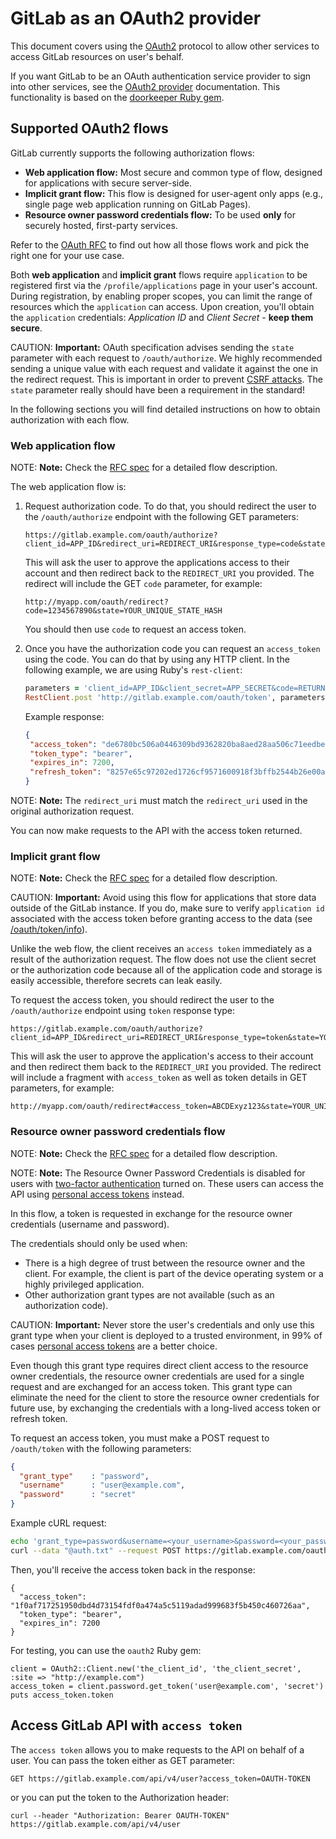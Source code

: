 # GitLab as an OAuth2 provider

This document covers using the [OAuth2](https://oauth.net/2/) protocol to allow
other services to access GitLab resources on user's behalf.

If you want GitLab to be an OAuth authentication service provider to sign into
other services, see the [OAuth2 provider](../integration/oauth_provider.md)
documentation. This functionality is based on the
[doorkeeper Ruby gem](https://github.com/doorkeeper-gem/doorkeeper).

## Supported OAuth2 flows

GitLab currently supports the following authorization flows:

- **Web application flow:** Most secure and common type of flow, designed for
  applications with secure server-side.
- **Implicit grant flow:** This flow is designed for user-agent only apps (e.g., single
  page web application running on GitLab Pages).
- **Resource owner password credentials flow:** To be used **only** for securely
  hosted, first-party services.

Refer to the [OAuth RFC](https://tools.ietf.org/html/rfc6749) to find out
how all those flows work and pick the right one for your use case.

Both **web application** and **implicit grant** flows require `application` to be
registered first via the `/profile/applications` page in your user's account.
During registration, by enabling proper scopes, you can limit the range of
resources which the `application` can access. Upon creation, you'll obtain the
`application` credentials: _Application ID_ and _Client Secret_ - **keep them secure**.

CAUTION: **Important:**
OAuth specification advises sending the `state` parameter with each request to
`/oauth/authorize`. We highly recommended sending a unique value with each request
and validate it against the one in the redirect request. This is important in
order to prevent [CSRF attacks](https://www.owasp.org/index.php/Cross-Site_Request_Forgery_(CSRF)).
The `state` parameter really should have been a requirement in the standard!

In the following sections you will find detailed instructions on how to obtain
authorization with each flow.

### Web application flow

NOTE: **Note:**
Check the [RFC spec](https://tools.ietf.org/html/rfc6749#section-4.1) for a
detailed flow description.

The web application flow is:

1. Request authorization code. To do that, you should redirect the user to the
   `/oauth/authorize` endpoint with the following GET parameters:

   ```
   https://gitlab.example.com/oauth/authorize?client_id=APP_ID&redirect_uri=REDIRECT_URI&response_type=code&state=YOUR_UNIQUE_STATE_HASH
   ```

   This will ask the user to approve the applications access to their account and
   then redirect back to the `REDIRECT_URI` you provided. The redirect will
   include the GET `code` parameter, for example:

   ```
   http://myapp.com/oauth/redirect?code=1234567890&state=YOUR_UNIQUE_STATE_HASH
   ```

   You should then use `code` to request an access token.

1. Once you have the authorization code you can request an `access_token` using the
   code. You can do that by using any HTTP client. In the following example,
   we are using Ruby's `rest-client`:

   ```ruby
   parameters = 'client_id=APP_ID&client_secret=APP_SECRET&code=RETURNED_CODE&grant_type=authorization_code&redirect_uri=REDIRECT_URI'
   RestClient.post 'http://gitlab.example.com/oauth/token', parameters
   ```

   Example response:

   ```json
   {
    "access_token": "de6780bc506a0446309bd9362820ba8aed28aa506c71eedbe1c5c4f9dd350e54",
    "token_type": "bearer",
    "expires_in": 7200,
    "refresh_token": "8257e65c97202ed1726cf9571600918f3bffb2544b26e00a61df9897668c33a1"
   }
   ```

NOTE: **Note:**
The `redirect_uri` must match the `redirect_uri` used in the original
authorization request.

You can now make requests to the API with the access token returned.

### Implicit grant flow

NOTE: **Note:**
Check the [RFC spec](https://tools.ietf.org/html/rfc6749#section-4.2) for a
detailed flow description.

CAUTION: **Important:**
Avoid using this flow for applications that store data outside of the GitLab
instance. If you do, make sure to verify `application id` associated with the
access token before granting access to the data
(see [/oauth/token/info](https://github.com/doorkeeper-gem/doorkeeper/wiki/API-endpoint-descriptions-and-examples#get----oauthtokeninfo)).

Unlike the web flow, the client receives an `access token` immediately as a
result of the authorization request. The flow does not use the client secret
or the authorization code because all of the application code and storage is
easily accessible, therefore secrets can leak easily.

To request the access token, you should redirect the user to the
`/oauth/authorize` endpoint using `token` response type:

```
https://gitlab.example.com/oauth/authorize?client_id=APP_ID&redirect_uri=REDIRECT_URI&response_type=token&state=YOUR_UNIQUE_STATE_HASH
```

This will ask the user to approve the application's access to their account and
then redirect them back to the `REDIRECT_URI` you provided. The redirect
will include a fragment with `access_token` as well as token details in GET
parameters, for example:

```
http://myapp.com/oauth/redirect#access_token=ABCDExyz123&state=YOUR_UNIQUE_STATE_HASH&token_type=bearer&expires_in=3600
```

### Resource owner password credentials flow

NOTE: **Note:**
Check the [RFC spec](https://tools.ietf.org/html/rfc6749#section-4.3) for a
detailed flow description.

NOTE: **Note:**
The Resource Owner Password Credentials is disabled for users with [two-factor
authentication](../user/profile/account/two_factor_authentication.md) turned on.
These users can access the API using [personal access tokens](../user/profile/personal_access_tokens.md)
instead.

In this flow, a token is requested in exchange for the resource owner credentials
(username and password).

The credentials should only be used when:

- There is a high degree of trust between the resource owner and the client. For
  example, the client is part of the device operating system or a highly
  privileged application.
- Other authorization grant types are not available (such as an authorization code).

CAUTION: **Important:**
Never store the user's credentials and only use this grant type when your client
is deployed to a trusted environment, in 99% of cases
[personal access tokens](../user/profile/personal_access_tokens.md) are a better
choice.

Even though this grant type requires direct client access to the resource owner
credentials, the resource owner credentials are used for a single request and
are exchanged for an access token. This grant type can eliminate the need for
the client to store the resource owner credentials for future use, by exchanging
the credentials with a long-lived access token or refresh token.

To request an access token, you must make a POST request to `/oauth/token` with
the following parameters:

```json
{
  "grant_type"    : "password",
  "username"      : "user@example.com",
  "password"      : "secret"
}
```

Example cURL request:

```sh
echo 'grant_type=password&username=<your_username>&password=<your_password>' > auth.txt
curl --data "@auth.txt" --request POST https://gitlab.example.com/oauth/token
```

Then, you'll receive the access token back in the response:

```
{
  "access_token": "1f0af717251950dbd4d73154fdf0a474a5c5119adad999683f5b450c460726aa",
  "token_type": "bearer",
  "expires_in": 7200
}
```

For testing, you can use the `oauth2` Ruby gem:

```
client = OAuth2::Client.new('the_client_id', 'the_client_secret', :site => "http://example.com")
access_token = client.password.get_token('user@example.com', 'secret')
puts access_token.token
```

##  Access GitLab API with `access token`

The `access token` allows you to make requests to the API on behalf of a user.
You can pass the token either as GET parameter:

```
GET https://gitlab.example.com/api/v4/user?access_token=OAUTH-TOKEN
```

or you can put the token to the Authorization header:

```
curl --header "Authorization: Bearer OAUTH-TOKEN" https://gitlab.example.com/api/v4/user
```
